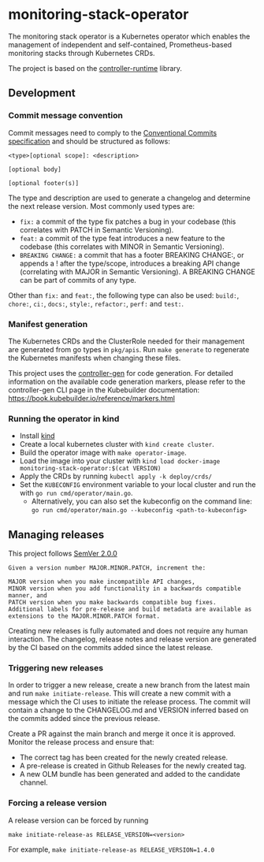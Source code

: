 # monitoring-stack-operator
The monitoring stack operator is a Kubernetes operator which enables the management of independent and self-contained, Prometheus-based monitoring stacks through Kubernetes CRDs.

The project is based on the [controller-runtime](https://github.com/kubernetes-sigs/controller-runtime) library.

## Development

### Commit message convention
Commit messages need to comply to the [Conventional Commits specification](https://www.conventionalcommits.org/en/v1.0.0/) and should be structured as follows:
```
<type>[optional scope]: <description>

[optional body]

[optional footer(s)]
```

The type and description are used to generate a changelog and determine the next release version.
Most commonly used types are:
* `fix:` a commit of the type fix patches a bug in your codebase (this correlates with PATCH in Semantic Versioning).
* `feat:` a commit of the type feat introduces a new feature to the codebase (this correlates with MINOR in Semantic Versioning).
* `BREAKING CHANGE:` a commit that has a footer BREAKING CHANGE:, or appends a ! after the type/scope, introduces a breaking API change (correlating with MAJOR in Semantic Versioning). A BREAKING CHANGE can be part of commits of any type.

Other than `fix:` and `feat:`, the following type can also be used: `build:`, `chore:`, `ci:`, `docs:`, `style:`, `refactor:`, `perf:` and `test:`.

### Manifest generation
The Kubernetes CRDs and the ClusterRole needed for their management are generated from go types in `pkg/apis`.
Run `make generate` to regenerate the Kubernetes manifests when changing these files.

This project uses the [controller-gen](https://github.com/kubernetes-sigs/controller-tools/tree/master/cmd/controller-gen) for code generation.
For detailed information on the available code generation markers, please refer to the controller-gen CLI page in the Kubebuilder documentation: https://book.kubebuilder.io/reference/markers.html

### Running the operator in kind
* Install [kind](https://github.com/kubernetes-sigs/kind)
* Create a local kubernetes cluster with `kind create cluster`.
* Build the operator image with `make operator-image`.
* Load the image into your cluster with `kind load docker-image monitoring-stack-operator:$(cat VERSION)`
* Apply the CRDs by running `kubectl apply -k deploy/crds/`
* Set the `KUBECONFIG` environment variable to your local cluster and run the with `go run cmd/operator/main.go`.
  * Alternatively, you can also set the kubeconfig on the command line: `go run cmd/operator/main.go --kubeconfig <path-to-kubeconfig>`

## Managing releases
This project follows [SemVer 2.0.0](https://semver.org/)
```
Given a version number MAJOR.MINOR.PATCH, increment the:

MAJOR version when you make incompatible API changes,
MINOR version when you add functionality in a backwards compatible manner, and
PATCH version when you make backwards compatible bug fixes.
Additional labels for pre-release and build metadata are available as extensions to the MAJOR.MINOR.PATCH format.
```

Creating new releases is fully automated and does not require any human interaction. 
The changelog, release notes and release version are generated by the CI based on the commits added since the latest release. 

### Triggering new releases
In order to trigger a new release, create a new branch from the latest main and run `make initiate-release`.
This will create a new commit with a message which the CI uses to initiate the release process.
The commit will contain a change to the CHANGELOG.md and VERSION inferred based on the commits added since the previous release.

Create a PR against the main branch and merge it once it is approved. Monitor the release process and ensure that:
* The correct tag has been created for the newly created release.
* A pre-release is created in Github Releases for the newly created tag.
* A new OLM bundle has been generated and added to the candidate channel.

### Forcing a release version
A release version can be forced by running 
```
make initiate-release-as RELEASE_VERSION=<version>
```

For example, ```make initiate-release-as RELEASE_VERSION=1.4.0```
